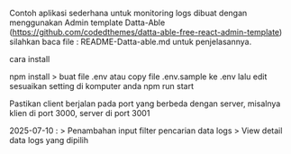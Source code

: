 Contoh aplikasi sederhana untuk monitoring logs dibuat dengan menggunakan
Admin template Datta-Able (https://github.com/codedthemes/datta-able-free-react-admin-template) silahkan
baca file : README-Datta-able.md untuk penjelasannya.

cara install 

npm install
    > buat file .env atau copy file .env.sample ke .env lalu edit sesuaikan setting di komputer anda 
npm run start

Pastikan client berjalan pada port yang berbeda dengan server, misalnya klien di port 3000, server di port 3001 

2025-07-10 : 
    > Penambahan input filter pencarian data logs
    > View detail data logs yang dipilih